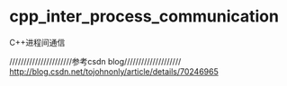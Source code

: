 # cpp_inter_process_communication
C++进程间通信

//////////////////////参考csdn blog////////////////////
http://blog.csdn.net/tojohnonly/article/details/70246965

